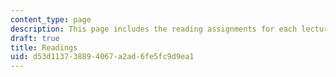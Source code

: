 ```yaml
---
content_type: page
description: This page includes the reading assignments for each lecture.
draft: true
title: Readings
uid: d53d1137-3889-4067-a2ad-6fe5fc9d9ea1
---
```

